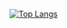 [![Top Langs](https://github-readme-stats.vercel.app/api/top-langs/?username=ysbc1247)](https://github.com/anuraghazra/github-readme-stats)
